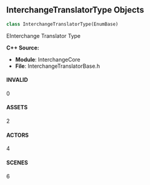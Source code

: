 ## InterchangeTranslatorType Objects

```python
class InterchangeTranslatorType(EnumBase)
```

EInterchange Translator Type

**C++ Source:**

- **Module**: InterchangeCore
- **File**: InterchangeTranslatorBase.h

<a id="unreal.InterchangeTranslatorType.INVALID"></a>

#### INVALID

0

<a id="unreal.InterchangeTranslatorType.ASSETS"></a>

#### ASSETS

2

<a id="unreal.InterchangeTranslatorType.ACTORS"></a>

#### ACTORS

4

<a id="unreal.InterchangeTranslatorType.SCENES"></a>

#### SCENES

6

<a id="unreal.InterchangeTranslatorAssetType"></a>